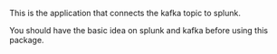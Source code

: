 This is the application that connects the kafka topic to splunk.

You should have the basic idea on splunk and kafka before using this package.
